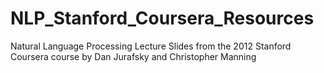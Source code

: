 # NLP_Stanford_Coursera_Resources
Natural Language Processing Lecture Slides from the 2012 Stanford Coursera course by Dan Jurafsky and Christopher Manning
